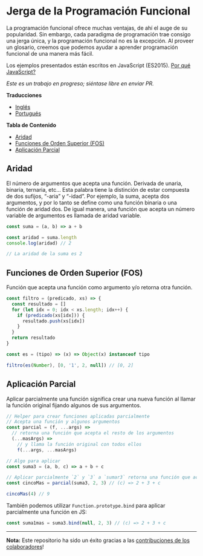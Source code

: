 # Jerga de la Programación Funcional

La programación funcional ofrece muchas ventajas, de ahí el auge de su popularidad. Sin embargo, cada paradigma de programación trae consigo una jerga única, y la programación funcional no es la excepción. Al proveer un glosario, creemos que podemos ayudar a aprender programación funcional de una manera más fácil.

Los ejemplos presentados están escritos en JavaScript (ES2015). [Por qué JavaScript?](https://github.com/hemanth/functional-programming-jargon/wiki/Why-JavaScript%3F)

_Este es un trabajo en progreso; siéntase libre en enviar PR._

__Traducciones__

 * [Inglés](https://github.com/hemanth/functional-programming-jargon)
 * [Portugués](https://github.com/alexmoreno/jargoes-programacao-funcional)

__Tabla de Contenido__
<!-- RM(noparent,notop) -->

* [Aridad](#aridad)
* [Funciones de Orden Superior (FOS)](#funciones-de-orden-superior-fos)
* [Aplicación Parcial](#aplicaci%C3%B3n-parcial)


<!-- /RM -->

## Aridad

El número de argumentos que acepta una función. Derivada de unaria, binaria, ternaria, etc… Esta palabra tiene la distinción de estar compuesta de dos sufijos, “-aria” y “-idad”. Por ejemplo, la suma, acepta dos argumentos, y por lo tanto se define como una función binaria o una función de aridad dos. De igual manera, una función que acepta un número variable de argumentos es llamada de aridad variable.

```js
const suma = (a, b) => a + b

const aridad = suma.length
console.log(aridad) // 2

// La aridad de la suma es 2
```


## Funciones de Orden Superior (FOS)

Función que acepta una función como argumento y/o retorna otra función.

```js
const filtro = (predicado, xs) => {
  const resultado = []
  for (let idx = 0; idx < xs.length; idx++) {
    if (predicado(xs[idx])) {
      resultado.push(xs[idx])
    }
  }
  return resultado
}
```

```js
const es = (tipo) => (x) => Object(x) instanceof tipo
```

```js
filtro(es(Number), [0, '1', 2, null]) // [0, 2]
```

## Aplicación Parcial

Aplicar parcialmente una función significa crear una nueva función al llamar la función original fijando algunos de sus argumentos.


```js
// Helper para crear funciones aplicadas parcialmente
// Acepta una función y algunos argumentos
const parcial = (f, ...args) =>
  // retorna una función que acepta el resto de los argumentos
  (...masArgs) =>
    // y llama la función original con todos ellos
    f(...args, ...masArgs)

// Algo para aplicar
const suma3 = (a, b, c) => a + b + c

// Aplicar parcialmente `2` y `3` a `sumar3` retorna una función que acepta un argumento
const cincoMas = parcial(suma3, 2, 3) // (c) => 2 + 3 + c

cincoMas(4) // 9
```

También podemos utilizar `Function.prototype.bind` para aplicar parcialmente una función en JS:

```js
const suma1mas = suma3.bind(null, 2, 3) // (c) => 2 + 3 + c

```
<!--
Partial application helps create simpler functions from more complex ones by baking in data when you have it. [Curried](#currying) functions are automatically partially applied.

## Currying

The process of converting a function that takes multiple arguments into a function that takes them one at a time.

Each time the function is called it only accepts one argument and returns a function that takes one argument until all arguments are passed.

```js
const sum = (a, b) => a + b

const curriedSum = (a) => (b) => a + b

curriedSum(40)(2) // 42.

const add2 = curriedSum(2) // (b) => 2 + b

add2(10) // 12

```

## Auto Currying
Transforming a function that takes multiple arguments into one that if given less than its correct number of arguments returns a function that takes the rest. When the function gets the correct number of arguments it is then evaluated.

Underscore, lodash, and ramda have a `curry` function that works this way.

```js
const add = (x, y) => x + y

const curriedAdd = _.curry(add)
curriedAdd(1, 2) // 3
curriedAdd(1) // (y) => 1 + y
curriedAdd(1)(2) // 3
```

__Further reading__
* [Favoring Curry](http://fr.umio.us/favoring-curry/)
* [Hey Underscore, You're Doing It Wrong!](https://www.youtube.com/watch?v=m3svKOdZijA)

## Function Composition

The act of putting two functions together to form a third function where the output of one function is the input of the other.

```js
const compose = (f, g) => (a) => f(g(a)) // Definition
const floorAndToString = compose((val) => val.toString(), Math.floor) // Usage
floorAndToString(121.212121) // '121'
```

## Purity

A function is pure if the return value is only determined by its
input values, and does not produce side effects.

```js
const greet = (name) => 'Hi, ' + name

greet('Brianne') // 'Hi, Brianne'

```

As opposed to:

```js

let greeting

const greet = () => {
  greeting = 'Hi, ' + window.name
}

greet() // "Hi, Brianne"

```

## Side effects

A function or expression is said to have a side effect if apart from returning a value, it interacts with (reads from or writes to) external mutable state.

```js
const differentEveryTime = new Date()
```

```js
console.log('IO is a side effect!')
```

## Idempotent

A function is idempotent if reapplying it to its result does not produce a different result.

```
f(f(x)) ≍ f(x)
```

```js
Math.abs(Math.abs(10))
```

```js
sort(sort(sort([2, 1])))
```

## Point-Free Style

Writing functions where the definition does not explicitly identify the arguments used. This style usually requires [currying](#currying) or other [Higher-Order functions](#higher-order-functions-hof). A.K.A Tacit programming.

```js
// Given
const map = (fn) => (list) => list.map(fn)
const add = (a) => (b) => a + b

// Then

// Not points-free - `numbers` is an explicit argument
const incrementAll = (numbers) => map(add(1))(numbers)

// Points-free - The list is an implicit argument
const incrementAll2 = map(add(1))
```

`incrementAll` identifies and uses the parameter `numbers`, so it is not points-free.  `incrementAll2` is written just by combining functions and values, making no mention of its arguments.  It __is__ points-free.

Points-free function definitions look just like normal assignments without `function` or `=>`.

## Predicate
A predicate is a function that returns true or false for a given value. A common use of a predicate is as the callback for array filter.

```js
const predicate = (a) => a > 2

;[1, 2, 3, 4].filter(predicate) // [3, 4]
```

## Contracts

TODO

## Guarded Functions

TODO

## Categories

Objects with associated functions that adhere to certain rules. E.g. [Monoid](#monoid)

## Value

Anything that can be assigned to a variable.

```js
5
Object.freeze({name: 'John', age: 30}) // The `freeze` function enforces immutability.
;(a) => a
;[1]
undefined
```

## Constant

A variable that cannot be reassigned once defined.

```js
const five = 5
const john = {name: 'John', age: 30}
```

Constants are [referentially transparent](#referential-transparency). That is, they can be replaced with the values that they represent without affecting the result.

With the above two constants the following expression will always return `true`.

```js
john.age + five === ({name: 'John', age: 30}).age + (5)
```

## Functor

An object that implements a `map` function which, while running over each value in the object to produce a new object, adheres to two rules:

```js
// preserves identity
object.map(x => x) === object
```

and

```js
// composable
object.map(x => f(g(x))) === object.map(g).map(f)
```

(`f`, `g` be arbitrary functions)

A common functor in JavaScript is `Array` since it abides to the two functor rules:

```js
[1, 2, 3].map(x => x) // = [1, 2, 3]
```

and

```js
const f = x => x + 1
const g = x => x * 2

;[1, 2, 3].map(x => f(g(x))) // = [3, 5, 7]
;[1, 2, 3].map(g).map(f)     // = [3, 5, 7]
```

## Pointed Functor
An object with an `of` function that puts _any_ single value into it.

ES2015 adds `Array.of` making arrays a pointed functor.

```js
Array.of(1) // [1]
```

## Lift

Lifting is when you take a value and put it into an object like a [functor](#pointed-functor). If you lift a function into an [Applicative Functor](#applicative-functor) then you can make it work on values that are also in that functor.

Some implementations have a function called `lift`, or `liftA2` to make it easier to run functions on functors.

```js
const liftA2 = (f) => (a, b) => a.map(f).ap(b)

const mult = a => b => a * b

const liftedMult = liftA2(mult) // this function now works on functors like array

liftedMult([1, 2], [3]) // [3, 6]
liftA2((a, b) => a + b)([1, 2], [3, 4]) // [4, 5, 5, 6]
```

Lifting a one-argument function and applying it does the same thing as `map`.

```js
const increment = (x) => x + 1

lift(increment)([2]) // [3]
;[2].map(increment) // [3]
```


## Referential Transparency

An expression that can be replaced with its value without changing the
behavior of the program is said to be referentially transparent.

Say we have function greet:

```js
const greet = () => 'Hello World!'
```

Any invocation of `greet()` can be replaced with `Hello World!` hence greet is
referentially transparent.

##  Equational Reasoning

When an application is composed of expressions and devoid of side effects, truths about the system can be derived from the parts.

## Lambda

An anonymous function that can be treated like a value.

```js
;(function (a) {
  return a + 1
})

;(a) => a + 1
```
Lambdas are often passed as arguments to Higher-Order functions.

```js
[1, 2].map((a) => a + 1) // [2, 3]
```

You can assign a lambda to a variable.

```js
const add1 = (a) => a + 1
```

## Lambda Calculus
A branch of mathematics that uses functions to create a [universal model of computation](https://en.wikipedia.org/wiki/Lambda_calculus).

## Lazy evaluation

Lazy evaluation is a call-by-need evaluation mechanism that delays the evaluation of an expression until its value is needed. In functional languages, this allows for structures like infinite lists, which would not normally be available in an imperative language where the sequencing of commands is significant.

```js
const rand = function*() {
  while (1 < 2) {
    yield Math.random()
  }
}
```

```js
const randIter = rand()
randIter.next() // Each execution gives a random value, expression is evaluated on need.
```

## Monoid

An object with a function that "combines" that object with another of the same type.

One simple monoid is the addition of numbers:

```js
1 + 1 // 2
```
In this case number is the object and `+` is the function.

An "identity" value must also exist that when combined with a value doesn't change it.

The identity value for addition is `0`.
```js
1 + 0 // 1
```

It's also required that the grouping of operations will not affect the result (associativity):

```js
1 + (2 + 3) === (1 + 2) + 3 // true
```

Array concatenation also forms a monoid:

```js
;[1, 2].concat([3, 4]) // [1, 2, 3, 4]
```

The identity value is empty array `[]`

```js
;[1, 2].concat([]) // [1, 2]
```

If identity and compose functions are provided, functions themselves form a monoid:

```js
const identity = (a) => a
const compose = (f, g) => (x) => f(g(x))
```
`foo` is any function that takes one argument.
```
compose(foo, identity) ≍ compose(identity, foo) ≍ foo
```

## Monad

A monad is an object with [`of`](#pointed-functor) and `chain` functions. `chain` is like [`map`](#functor) except it un-nests the resulting nested object.

```js
// Implementation
Array.prototype.chain = function (f) {
  return this.reduce((acc, it) => acc.concat(f(it)), [])
}

// Usage
;['cat,dog', 'fish,bird'].chain((a) => a.split(',')) // ['cat', 'dog', 'fish', 'bird']

// Contrast to map
;['cat,dog', 'fish,bird'].map((a) => a.split(',')) // [['cat', 'dog'], ['fish', 'bird']]
```

`of` is also known as `return` in other functional languages.
`chain` is also known as `flatmap` and `bind` in other languages.

## Comonad

An object that has `extract` and `extend` functions.

```js
const CoIdentity = (v) => ({
  val: v,
  extract () {
    return this.val
  },
  extend (f) {
    return CoIdentity(f(this))
  }
})
```

Extract takes a value out of a functor.

```js
CoIdentity(1).extract() // 1
```

Extend runs a function on the comonad. The function should return the same type as the comonad.

```js
CoIdentity(1).extend((co) => co.extract() + 1) // CoIdentity(2)
```

## Applicative Functor

An applicative functor is an object with an `ap` function. `ap` applies a function in the object to a value in another object of the same type.

```js
// Implementation
Array.prototype.ap = function (xs) {
  return this.reduce((acc, f) => acc.concat(xs.map(f)), [])
}

// Example usage
;[(a) => a + 1].ap([1]) // [2]
```

This is useful if you have two objects and you want to apply a binary function to their contents.

```js
// Arrays that you want to combine
const arg1 = [1, 3]
const arg2 = [4, 5]

// combining function - must be curried for this to work
const add = (x) => (y) => x + y

const partiallyAppliedAdds = [add].ap(arg1) // [(y) => 1 + y, (y) => 3 + y]
```

This gives you an array of functions that you can call `ap` on to get the result:

```js
partiallyAppliedAdds.ap(arg2) // [5, 6, 7, 8]
```

## Morphism

A transformation function.

### Endomorphism

A function where the input type is the same as the output.

```js
// uppercase :: String -> String
const uppercase = (str) => str.toUpperCase()

// decrement :: Number -> Number
const decrement = (x) => x - 1
```

### Isomorphism

A pair of transformations between 2 types of objects that is structural in nature and no data is lost.

For example, 2D coordinates could be stored as an array `[2,3]` or object `{x: 2, y: 3}`.

```js
// Providing functions to convert in both directions makes them isomorphic.
const pairToCoords = (pair) => ({x: pair[0], y: pair[1]})

const coordsToPair = (coords) => [coords.x, coords.y]

coordsToPair(pairToCoords([1, 2])) // [1, 2]

pairToCoords(coordsToPair({x: 1, y: 2})) // {x: 1, y: 2}
```



## Setoid

An object that has an `equals` function which can be used to compare other objects of the same type.

Make array a setoid:

```js
Array.prototype.equals = (arr) => {
  const len = this.length
  if (len !== arr.length) {
    return false
  }
  for (let i = 0; i < len; i++) {
    if (this[i] !== arr[i]) {
      return false
    }
  }
  return true
}

;[1, 2].equals([1, 2]) // true
;[1, 2].equals([0]) // false
```

## Semigroup

An object that has a `concat` function that combines it with another object of the same type.

```js
;[1].concat([2]) // [1, 2]
```

## Foldable

An object that has a `reduce` function that can transform that object into some other type.

```js
const sum = (list) => list.reduce((acc, val) => acc + val, 0)
sum([1, 2, 3]) // 6
```

## Traversable

TODO

## Type Signatures

Often functions in JavaScript will include comments that indicate the types of their arguments and return values.

There's quite a bit of variance across the community but they often follow the following patterns:

```js
// functionName :: firstArgType -> secondArgType -> returnType

// add :: Number -> Number -> Number
const add = (x) => (y) => x + y

// increment :: Number -> Number
const increment = (x) => x + 1
```

If a function accepts another function as an argument it is wrapped in parentheses.

```js
// call :: (a -> b) -> a -> b
const call = (f) => (x) => f(x)
```

The letters `a`, `b`, `c`, `d` are used to signify that the argument can be of any type. The following version of `map` takes a function that transforms a value of some type `a` into another type `b`, an array of values of type `a`, and returns an array of values of type `b`.

```js
// map :: (a -> b) -> [a] -> [b]
const map = (f) => (list) => list.map(f)
```

__Further reading__
* [Ramda's type signatures](https://github.com/ramda/ramda/wiki/Type-Signatures)
* [Mostly Adequate Guide](https://drboolean.gitbooks.io/mostly-adequate-guide/content/ch7.html#whats-your-type)
* [What is Hindley-Milner?](http://stackoverflow.com/a/399392/22425) on Stack Overflow

## Union type
A union type is the combination of two types together into another one.

JS doesn't have static types but let's say we invent a type `NumOrString` which is a sum of `String` and `Number`.

The `+` operator in JS works on strings and numbers so we can use this new type to describe its inputs and outputs:

```js
// add :: (NumOrString, NumOrString) -> NumOrString
const add = (a, b) => a + b

add(1, 2) // Returns number 3
add('Foo', 2) // Returns string "Foo2"
add('Foo', 'Bar') // Returns string "FooBar"
```

Union types are also known as algebraic types, tagged unions, or sum types.

There's a [couple](https://github.com/paldepind/union-type) [libraries](https://github.com/puffnfresh/daggy) in JS which help with defining and using union types.

## Product type

A **product** type combines types together in a way you're probably more familiar with:

```js
// point :: (Number, Number) -> {x: Number, y: Number}
const point = (x, y) => ({x: x, y: y})
```
It's called a product because the total possible values of the data structure is the product of the different values.

See also [Set theory](https://en.wikipedia.org/wiki/Set_theory).

## Option
Option is a [union type](#union-type) with two cases often called `Some` and `None`.

Option is useful for composing functions that might not return a value.

```js
// Naive definition

const Some = (v) => ({
  val: v,
  map (f) {
    return Some(f(this.val))
  },
  chain (f) {
    return f(this.val)
  }
})

const None = () => ({
  map (f) {
    return this
  },
  chain (f) {
    return this
  }
})

// maybeProp :: (String, {a}) -> Option a
const maybeProp = (key, obj) => typeof obj[key] === 'undefined' ? None() : Some(obj[key])
```
Use `chain` to sequence functions that return `Option`s
```js

// getItem :: Cart -> Option CartItem
const getItem = (cart) => maybeProp('item', cart)

// getPrice :: Item -> Option Number
const getPrice = (item) => maybeProp('price', item)

// getNestedPrice :: cart -> Option a
const getNestedPrice = (cart) => getItem(obj).chain(getPrice)

getNestedPrice({}) // None()
getNestedPrice({item: {foo: 1}}) // None()
getNestedPrice({item: {price: 9.99}}) // Some(9.99)
```

`Option` is also known as `Maybe`. `Some` is sometimes called `Just`. `None` is sometimes called `Nothing`.

## Functional Programming Libraries in JavaScript

* [Ramda](https://github.com/ramda/ramda)
* [Folktale](http://folktalejs.org)
* [lodash](https://github.com/lodash/lodash)
* [Underscore.js](https://github.com/jashkenas/underscore)
* [Lazy.js](https://github.com/dtao/lazy.js)
* [maryamyriameliamurphies.js](https://github.com/sjsyrek/maryamyriameliamurphies.js)
* [Haskell in ES6](https://github.com/casualjavascript/haskell-in-es6)
-->

---

__Nota:__ Este repositorio ha sido un éxito gracias a las [contribuciones de los colaboradores](https://github.com/rmariuzzo/jerga-programacion-funcional/graphs/contributors)!

